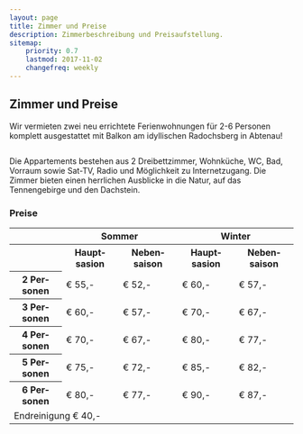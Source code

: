 ```yaml
---
layout: page
title: Zimmer und Preise
description: Zimmerbeschreibung und Preisaufstellung.
sitemap:
    priority: 0.7
    lastmod: 2017-11-02
    changefreq: weekly
---
```

## Zimmer und Preise

<!-- <span class="image left"><img src="{{ "/images/spulhof-abtenau-lammertal-7.jpg" | absolute_url }}" alt="" /></span> -->

Wir vermieten zwei neu errichtete Ferienwohnungen für 2-6 Personen komplett ausgestattet mit Balkon am idyllischen Radochsberg in Abtenau!

<div class="box alt">
  <div class="row 50% uniform">
    <div class="4u"><span class="image fit"><img src="{{site.baseurl}}/images/fewo2.jpg" alt="" /></span></div>
    <div class="4u"><span class="image fit"><img src="{{site.baseurl}}/images/fewo1.jpg" alt="" /></span></div>
    <div class="4u$"><span class="image fit"><img src="{{site.baseurl}}/images/fewo4.jpg" alt="" /></span></div>
  </div>
  <div class="row 50% uniform">
    <div class="4u"><span class="image fit"><img src="{{site.baseurl}}/images/fewo7.jpg" alt="" /></span></div>
    <div class="4u"><span class="image fit"><img src="{{site.baseurl}}/images/fewo5.jpg" alt="" /></span></div>
    <div class="4u$"><span class="image fit"><img src="{{site.baseurl}}/images/fewo6.jpg" alt="" /></span></div>
  </div>
</div>

Die Appartements bestehen aus 2 Dreibettzimmer, Wohnküche, WC, Bad, Vorraum sowie Sat-TV, Radio und Möglichkeit zu Internetzugang. Die Zimmer bieten einen herrlichen Ausblicke in die Natur, auf das Tennengebirge und den Dachstein.

### Preise
<table style="width:100%">
  <tr>
    <td></td>
    <th colspan="2" style="text-align: center">Sommer</th>
    <th colspan="2" style="text-align: center">Winter</th>
  </tr>
  <tr>
    <th></th>
    <th>Haupt&shy;sasion</th>
    <th>Neben&shy;saison</th>
    <th>Haupt&shy;sasion</th>
    <th>Neben&shy;saison</th>
  </tr>
  <tr>
    <th>2 Per&shy;sonen</th>
    <td>€ 55,-</td>
    <td>€ 52,-</td>
    <td>€ 60,-</td>
    <td>€ 57,-</td>
  </tr>
  <tr>
    <th>3 Per&shy;sonen</th>
    <td>€ 60,-</td>
    <td>€ 57,-</td>
    <td>€ 70,-</td>
    <td>€ 67,-</td>
  </tr>
  <tr>
    <th>4 Per&shy;sonen</th>
    <td>€ 70,-</td>
    <td>€ 67,-</td>
    <td>€ 80,-</td>
    <td>€ 77,-</td>
  </tr>
  <tr>
    <th>5 Per&shy;sonen</th>
    <td>€ 75,-</td>
    <td>€ 72,-</td>
    <td>€ 85,-</td>
    <td>€ 82,-</td>
  </tr>
  <tr>
    <th>6 Per&shy;sonen</th>
    <td>€ 80,-</td>
    <td>€ 77,-</td>
    <td>€ 90,-</td>
    <td>€ 87,-</td>
  </tr>
  <tr>
    <td colspan="4" style="text-align: left">Endreinigung € 40,-</td>
  </tr>
</table>
